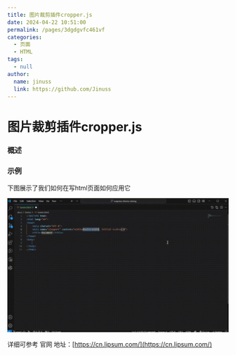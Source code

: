 ```yaml
---
title: 图片裁剪插件cropper.js
date: 2024-04-22 10:51:00
permalink: /pages/3dgdgvfc461vf
categories:
  - 页面
  - HTML
tags:
  - null
author:
  name: jinuss
  link: https://github.com/Jinuss
---
```


# 图片裁剪插件cropper.js

### 概述



### 示例

下图展示了我们如何在写html页面如何应用它

<img src="https://raw.githubusercontent.com/Jinuss/blog/main/docs/Demo/gif/%E4%B9%B1%E6%95%B0%E5%81%87%E6%96%87.gif">

详细可参考 官网 地址：[https://cn.lipsum.com/](https://cn.lipsum.com/)
